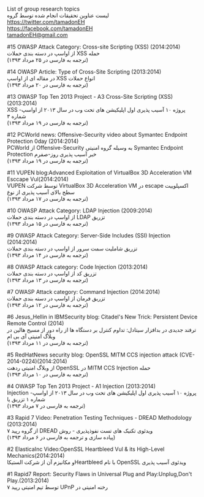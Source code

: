 
List of group research topics<BR>
لیست عناوین تحقیقات انجام شده توسط گروه<BR>
https://twitter.com/tamadonEH<BR>
https://facebook.com/tamadonEH<BR>
tamadonEH@gmail.com


#15
OWASP Attack Category: Cross-site Scripting (XSS) (2014:2014) <BR>
از اواسپ در دسته بندی حملات XSS حمله <BR>
(ترجمه به فارسی در ۲۵ مرداد ۱۳۹۳)

#14
OWASP Article: Type of Cross-Site Scripting (2013:2014)<BR>
در مقاله ای از اواسپ XSS انواع حملات<BR>
(ترجمه به فارسی در ۲۰ مرداد ۱۳۹۳)

#13
OWASP Top Ten 2013 Project - A3 Cross-Site Scripting (XSS) (2013:2014) <BR>
XSS پروژه ۱۰ آسیب پذیری اول اپلیکیشن های تحت وب در سال ۲۰۱۳ از اواسپ- شماره ۳<BR>
(ترجمه به فارسی در ۱۹ مرداد ۱۳۹۳)

#12
PCWorld news: Offensive-Security video about Symantec Endpoint Protection 0day (2014:2014) <BR>
 PCWorld از Offensive-Security به وسیله گروه امنیتی Symantec Endpoint Protection خبر آسیب پذیری روز-صفرم<BR>
 (ترجمه به فارسی در ۱۹ مرداد ۱۳۹۳)

#11
VUPEN blog:Advanced Exploitation of VirtualBox 3D Acceleration VM Esccape Vul(2014:2014) <BR>
VUPEN توسط شرکت VirtualBox 3D Acceleration VM در escape اکسپلوییت سطح بالای آسیب پذیری از نوع <BR>
(ترجمه به فارسی در ۱۷ مرداد ۱۳۹۳)

#10
OWASP Attack Category: LDAP Injection (2009:2014) <BR>
از اواسپ در دسته بندی حملات LDAP تزریق <BR>
(ترجمه به فارسی در ۱۵ مرداد ۱۳۹۳)

#9
OWASP Attack Category: Server-Side Includes (SSI) Injection (2014:2014)<BR>
تزریق شاملیت سمت سرور از اواسپ در دسته بندی حملات<BR>
(ترجمه به فارسی در ۱۴ مرداد ۱۳۹۳)

#8
OWASP Attack category: Code Injection (2013:2014)<BR>
تزریق کد از اواسپ در دسته بندی حملات<BR>
(ترجمه به فارسی در ۱۳ مرداد ۱۳۹۳)

#7
OWASP Attack category: Command Injection (2014:2014) <BR>
تزریق فرمان از اواسپ در دسته بندی حملات<BR>
(ترجمه به فارسی در ۱۲ مرداد ۱۳۹۳)

#6
Jesus_Hellin in IBMSecurity blog: Citadel's New Trick: Persistent Device Remote Control (2014)<BR>
ترفند جدیدی در بدافزار سیتادل: تداوم کنترل بر دستگاه ها از راه دور از مسیح هالین در وبلاگ امنیتی آی بی ام <BR>
(ترجمه به فارسی در ۱۱ مرداد ۱۳۹۳)

#5
RedHatNews security blog: OpenSSL MITM CCS injection attack (CVE-2014-0224)(2014:2014)<BR>
از وبلاگ امنیتی ردهت OpenSSL در MITM CCS Injection حمله<BR>
(ترجمه به فارسی در ۱۰ مرداد ۱۳۹۳)

#4
OWASP Top Ten 2013 Project - A1 Injection (2013:2014) <BR>
Injection پروژه ۱۰ آسیب پذیری اول اپلیکیشن های تحت وب در سال ۲۰۱۳ از اواسپ- شماره ۱ تزریق یا <BR>
(ترجمه به فارسی در ۷ مرداد ۱۳۹۳)

#3
Rapid 7 Video: Penetration Testing Techniques - DREAD Methodology (2013:2014)<BR>
از گروه رپید ۷ DREAD ویدئوی تکنیک های تست نفوذپذیری - روش<BR>
(پیاده سازی و ترجمه به فارسی در  ۶ مرداد ۱۳۹۳)

#2
ElasticaInc Video:OpenSSL Heartbleed Vul & its High-Level Mechanics(2014:2014) <BR>
 و مکانیزم آن از شرکت الستیکاHeartbleed با نام OpenSSL ویدئوی آسیب پذیری 

#1
Rapid7 Report: Security Flaws in Universal Plug and Play:Unplug,Don't Play.(2013:2014) <BR>
توسط تیم امنیتی رپید ۷ UPnP رخنه امنیتی در
